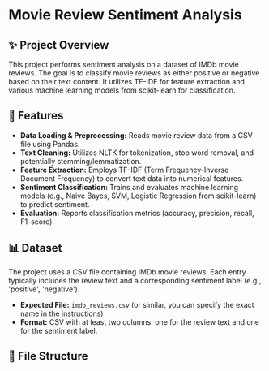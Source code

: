 # Movie Review Sentiment Analysis

## ✨ Project Overview

This project performs sentiment analysis on a dataset of IMDb movie reviews. The goal is to classify movie reviews as either positive or negative based on their text content. It utilizes TF-IDF for feature extraction and various machine learning models from scikit-learn for classification.

## 🚀 Features

* **Data Loading & Preprocessing:** Reads movie review data from a CSV file using Pandas.
* **Text Cleaning:** Utilizes NLTK for tokenization, stop word removal, and potentially stemming/lemmatization.
* **Feature Extraction:** Employs TF-IDF (Term Frequency-Inverse Document Frequency) to convert text data into numerical features.
* **Sentiment Classification:** Trains and evaluates machine learning models (e.g., Naive Bayes, SVM, Logistic Regression from scikit-learn) to predict sentiment.
* **Evaluation:** Reports classification metrics (accuracy, precision, recall, F1-score).

## 📊 Dataset

The project uses a CSV file containing IMDb movie reviews. Each entry typically includes the review text and a corresponding sentiment label (e.g., 'positive', 'negative').

* **Expected File:** `imdb_reviews.csv` (or similar, you can specify the exact name in the instructions)
* **Format:** CSV with at least two columns: one for the review text and one for the sentiment label.

## 📁 File Structure
